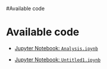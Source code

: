 #Available code

# Available code

- [Jupyter Notebook: `Analysis.ipynb`](Analysis.ipynb)

- [Jupyter Notebook: `Untitled1.ipynb`](Untitled1.ipynb)

